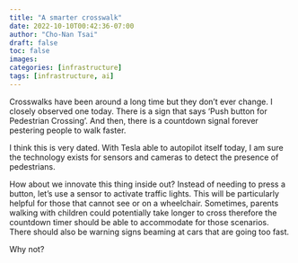 ```yaml
---
title: "A smarter crosswalk"
date: 2022-10-10T00:42:36-07:00
author: "Cho-Nan Tsai"
draft: false
toc: false
images:
categories: [infrastructure]
tags: [infrastructure, ai]
---
```

Crosswalks have been around a long time but they don’t ever change. I closely observed one today. There is a sign that says ‘Push button for Pedestrian Crossing’. And then, there is a countdown signal forever pestering people to walk faster.

I think this is very dated. With Tesla able to autopilot itself today, I am sure the technology exists for sensors and cameras to detect the presence of pedestrians.

How about we innovate this thing inside out? Instead of needing to press a button, let’s use a sensor to activate traffic lights. This will be particularly helpful for those that cannot see or on a wheelchair. Sometimes, parents walking with children could potentially take longer to cross therefore the countdown timer should be able to accommodate for those scenarios. There should also be warning signs beaming at cars that are going too fast.

Why not?

